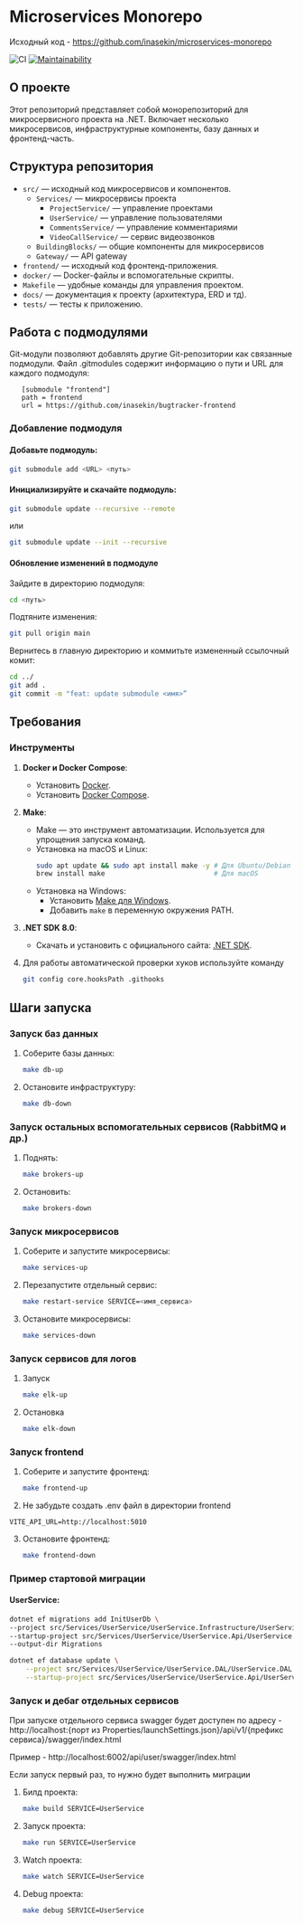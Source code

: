 ﻿# Microservices Monorepo

Исходный код - https://github.com/inasekin/microservices-monorepo

![CI](https://github.com/pofoq/otus/workflows/CI/badge.svg)
[![Maintainability](https://api.codeclimate.com/v1/badges/385c33b7e214963a95ca/maintainability)](https://codeclimate.com/github/inasekin/bugtracker-microservices/maintainability)

## О проекте

Этот репозиторий представляет собой монорепозиторий для микросервисного проекта на .NET. Включает несколько микросервисов, инфраструктурные компоненты, базу данных и фронтенд-часть.

## Структура репозитория

-   `src/` — исходный код микросервисов и компонентов.
    -   `Services/` — микросервисы проекта
        -   `ProjectService/` — управление проектами
        -   `UserService/` — управление пользователями
        -   `CommentsService/` — управление комментариями
        -   `VideoCallService/` — сервис видеозвонков
    -   `BuildingBlocks/` — общие компоненты для микросервисов
    -   `Gateway/` — API gateway
-   `frontend/` — исходный код фронтенд-приложения.
-   `docker/` — Docker-файлы и вспомогательные скрипты.
-   `Makefile` — удобные команды для управления проектом.
-   `docs/` — документация к проекту (архитектура, ERD и тд).
-   `tests/` — тесты к приложению.

## Работа с подмодулями

Git-модули позволяют добавлять другие Git-репозитории как связанные подмодули. Файл .gitmodules содержит информацию о пути и URL для каждого подмодуля:

```text
   [submodule "frontend"]
   path = frontend
   url = https://github.com/inasekin/bugtracker-frontend
```

### Добавление подмодуля

#### Добавьте подмодуль:

```bash
git submodule add <URL> <путь>
```

#### Инициализируйте и скачайте подмодуль:

```bash
git submodule update --recursive --remote
```

или

```bash
git submodule update --init --recursive
```

#### Обновление изменений в подмодуле

Зайдите в директорию подмодуля:

```bash
cd <путь>
```

Подтяните изменения:

```bash
git pull origin main
```

Вернитесь в главную директорию и коммитьте измененный ссылочный комит:

```bash
cd ../
git add .
git commit -m "feat: update submodule <имя>”
```

## Требования

### Инструменты

1. **Docker и Docker Compose**:

    - Установить [Docker](https://docs.docker.com/get-docker/).
    - Установить [Docker Compose](https://docs.docker.com/compose/install/).

2. **Make**:

    - Make — это инструмент автоматизации. Используется для упрощения запуска команд.
    - Установка на macOS и Linux:
        ```bash
        sudo apt update && sudo apt install make -y # Для Ubuntu/Debian
        brew install make                           # Для macOS
        ```
    - Установка на Windows:
        - Установить [Make для Windows](http://gnuwin32.sourceforge.net/packages/make.htm).
        - Добавить `make` в переменную окружения PATH.

3. **.NET SDK 8.0**:

    - Скачать и установить с официального сайта: [.NET SDK](https://dotnet.microsoft.com/download).

4. Для работы автоматической проверки хуков используйте команду
    ```bash
    git config core.hooksPath .githooks
    ```

## Шаги запуска

### Запуск баз данных

1. Соберите базы данных:
    ```bash
    make db-up
    ```
2. Остановите инфраструктуру:
    ```bash
    make db-down
    ```

### Запуск остальных вспомогательных сервисов (RabbitMQ и др.)

1. Поднять:
    ```bash
    make brokers-up
    ```
2. Остановить:
    ```bash
    make brokers-down
    ```

### Запуск микросервисов

1. Соберите и запустите микросервисы:
    ```bash
    make services-up
    ```
2. Перезапустите отдельный сервис:
    ```bash
    make restart-service SERVICE=<имя_сервиса>
    ```
3. Остановите микросервисы:
    ```bash
    make services-down
    ```

### Запуск сервисов для логов

1. Запуск
    ```bash
    make elk-up
    ```
2. Остановка
    ```bash
    make elk-down
    ```

### Запуск frontend

1. Соберите и запустите фронтенд:
    ```bash
    make frontend-up
    ```
2. Не забудьте создать .env файл в директории frontend

```
VITE_API_URL=http://localhost:5010
```

3. Остановите фронтенд:
    ```bash
    make frontend-down
    ```

### Пример стартовой миграции

#### UserService:

```bash
dotnet ef migrations add InitUserDb \
--project src/Services/UserService/UserService.Infrastructure/UserService.Infrastructure.csproj \
--startup-project src/Services/UserService/UserService.Api/UserService.Api.csproj \
--output-dir Migrations
```

```bash
dotnet ef database update \
    --project src/Services/UserService/UserService.DAL/UserService.DAL.csproj \
    --startup-project src/Services/UserService/UserService.Api/UserService.Api.csproj
```

### Запуск и дебаг отдельных сервисов

При запуске отдельного сервиса swagger будет доступен по адресу - http://localhost:{порт из Properties/launchSettings.json}/api/v1/{префикс сервиса}/swagger/index.html

Пример - http://localhost:6002/api/user/swagger/index.html

Если запуск первый раз, то нужно будет выполнить миграции

1. Билд проекта:
    ```bash
    make build SERVICE=UserService
    ```
2. Запуск проекта:
    ```bash
    make run SERVICE=UserService
    ```
3. Watch проекта:
    ```bash
    make watch SERVICE=UserService
    ```
4. Debug проекта:
    ```bash
    make debug SERVICE=UserService
    ```
